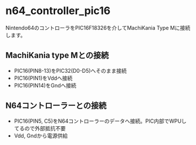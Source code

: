 # n64_controller_pic16
Nintendo64のコントローラをPIC16F18326を介してMachiKania Type Mに接続します。

## MachiKania type Mとの接続
- PIC16(PIN8-13)をPIC32(D0-D5)へそのまま接続
- PIC16(PIN1)をVddへ接続
- PIC16(PIN14)をGndへ接続

## N64コントローラーとの接続
- PIC16(PIN5, C5)をN64コントローラーのデータへ接続。PIC内部でWPUしてるので外部抵抗不要
- Vdd, Gndから電源供給


